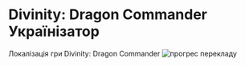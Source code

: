 # Divinity: Dragon Commander Українізатор

Локалізація гри Divinity: Dragon Commander
![прогрес перекладу](https://img.shields.io/badge/localization-progress-1.06%25-white)

